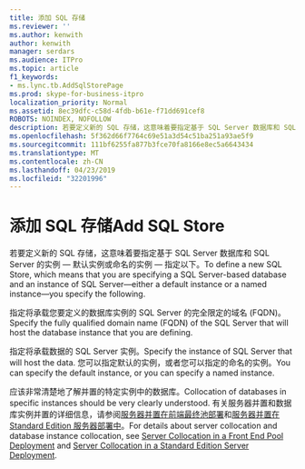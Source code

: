 ```yaml
---
title: 添加 SQL 存储
ms.reviewer: ''
ms.author: kenwith
author: kenwith
manager: serdars
ms.audience: ITPro
ms.topic: article
f1_keywords:
- ms.lync.tb.AddSqlStorePage
ms.prod: skype-for-business-itpro
localization_priority: Normal
ms.assetid: 8ec39dfc-c58d-4fdb-b61e-f71dd691cef8
ROBOTS: NOINDEX, NOFOLLOW
description: 若要定义新的 SQL 存储，这意味着要指定基于 SQL Server 数据库和 SQL Server 的实例 — 默认实例或命名的实例 — 指定以下。
ms.openlocfilehash: 5f362d66f7764c69e51a3d54c51ba251a93ae5f9
ms.sourcegitcommit: 111bf6255fa877b3fce70fa8166e8ec5a6643434
ms.translationtype: MT
ms.contentlocale: zh-CN
ms.lasthandoff: 04/23/2019
ms.locfileid: "32201996"
---
```

# <a name="add-sql-store"></a><span data-ttu-id="5e342-103">添加 SQL 存储</span><span class="sxs-lookup"><span data-stu-id="5e342-103">Add SQL Store</span></span>

<span data-ttu-id="5e342-104">若要定义新的 SQL 存储，这意味着要指定基于 SQL Server 数据库和 SQL Server 的实例 — 默认实例或命名的实例 — 指定以下。</span><span class="sxs-lookup"><span data-stu-id="5e342-104">To define a new SQL Store, which means that you are specifying a SQL Server-based database and an instance of SQL Server—either a default instance or a named instance—you specify the following.</span></span>

<span data-ttu-id="5e342-105">指定将承载您要定义的数据库实例的 SQL Server 的完全限定的域名 (FQDN)。</span><span class="sxs-lookup"><span data-stu-id="5e342-105">Specify the fully qualified domain name (FQDN) of the SQL Server that will host the database instance that you are defining.</span></span>

<span data-ttu-id="5e342-106">指定将承载数据的 SQL Server 实例。</span><span class="sxs-lookup"><span data-stu-id="5e342-106">Specify the instance of SQL Server that will host the data.</span></span> <span data-ttu-id="5e342-107">您可以指定默认的实例，或者您可以指定的命名的实例。</span><span class="sxs-lookup"><span data-stu-id="5e342-107">You can specify the default instance, or you can specify a named instance.</span></span>

<span data-ttu-id="5e342-108">应该非常清楚地了解并置的特定实例中的数据库。</span><span class="sxs-lookup"><span data-stu-id="5e342-108">Collocation of databases in specific instances should be very clearly understood.</span></span> <span data-ttu-id="5e342-109">有关服务器并置和数据库实例并置的详细信息，请参阅[服务器并置在前端最终池部署](https://technet.microsoft.com/library/0516b18d-14c0-4237-9279-0f92e341b1bd.aspx)和[服务器并置在 Standard Edition 服务器部署中](https://technet.microsoft.com/library/0763ffab-4fd6-463a-8e62-d97876b376d3.aspx)。</span><span class="sxs-lookup"><span data-stu-id="5e342-109">For details about server collocation and database instance collocation, see [Server Collocation in a Front End Pool Deployment](https://technet.microsoft.com/library/0516b18d-14c0-4237-9279-0f92e341b1bd.aspx) and [Server Collocation in a Standard Edition Server Deployment](https://technet.microsoft.com/library/0763ffab-4fd6-463a-8e62-d97876b376d3.aspx).</span></span>


